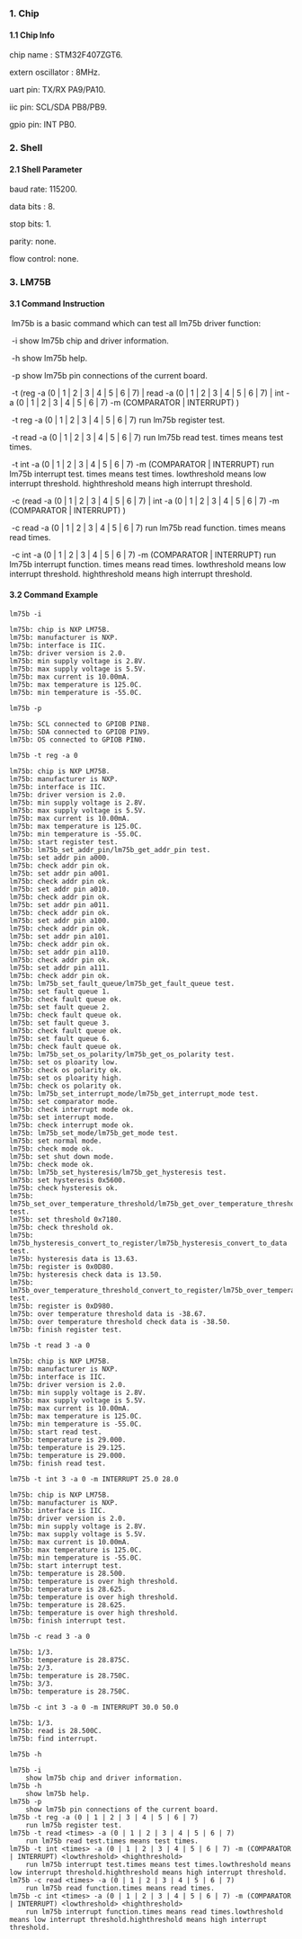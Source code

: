 ### 1. Chip

#### 1.1 Chip Info

chip name : STM32F407ZGT6.

extern oscillator : 8MHz.

uart pin: TX/RX PA9/PA10.

iic pin: SCL/SDA PB8/PB9.

gpio pin: INT PB0.

### 2. Shell

#### 2.1 Shell Parameter

baud rate: 115200.

data bits : 8.

stop bits: 1.

parity: none.

flow control: none.

### 3. LM75B

#### 3.1 Command Instruction

​          lm75b is a basic command which can test all lm75b driver function:

​           -i        show lm75b chip and driver information.

​           -h       show lm75b help.

​           -p       show lm75b pin connections of the current board.

​           -t (reg -a (0 | 1 | 2 | 3 | 4 | 5 | 6 | 7) | read <times> -a (0 | 1 | 2 | 3 | 4 | 5 | 6 | 7) | int <times> -a (0 | 1 | 2 | 3 | 4 | 5 | 6 | 7) -m (COMPARATOR  | INTERRUPT) <lowthreshold> <highthreshold>) 

​           -t reg -a (0 | 1 | 2 | 3 | 4 | 5 | 6 | 7)        run lm75b register test.

​           -t read <times> -a (0 | 1 | 2 | 3 | 4 | 5 | 6 | 7)         run lm75b read test. times means test times.

​           -t int <times> -a (0 | 1 | 2 | 3 | 4 | 5 | 6 | 7) -m (COMPARATOR  | INTERRUPT) <lowthreshold> <highthreshold>        run lm75b interrupt test. times means test times. lowthreshold means low interrupt threshold. highthreshold means high interrupt threshold.

​           -c (read <times> -a (0 | 1 | 2 | 3 | 4 | 5 | 6 | 7) | int <times> -a (0 | 1 | 2 | 3 | 4 | 5 | 6 | 7) -m (COMPARATOR  | INTERRUPT) <lowthreshold> <highthreshold>)

​           -c read <times> -a (0 | 1 | 2 | 3 | 4 | 5 | 6 | 7)        run lm75b read function. times means read times.

​           -c int <times> -a (0 | 1 | 2 | 3 | 4 | 5 | 6 | 7) -m (COMPARATOR  | INTERRUPT) <lowthreshold> <highthreshold>        run lm75b interrupt function. times means read times. lowthreshold means low interrupt threshold. highthreshold means high interrupt threshold.

#### 3.2 Command Example

```shell
lm75b -i

lm75b: chip is NXP LM75B.
lm75b: manufacturer is NXP.
lm75b: interface is IIC.
lm75b: driver version is 2.0.
lm75b: min supply voltage is 2.8V.
lm75b: max supply voltage is 5.5V.
lm75b: max current is 10.00mA.
lm75b: max temperature is 125.0C.
lm75b: min temperature is -55.0C.
```

```shell
lm75b -p

lm75b: SCL connected to GPIOB PIN8.
lm75b: SDA connected to GPIOB PIN9.
lm75b: OS connected to GPIOB PIN0.
```

```shell
lm75b -t reg -a 0

lm75b: chip is NXP LM75B.
lm75b: manufacturer is NXP.
lm75b: interface is IIC.
lm75b: driver version is 2.0.
lm75b: min supply voltage is 2.8V.
lm75b: max supply voltage is 5.5V.
lm75b: max current is 10.00mA.
lm75b: max temperature is 125.0C.
lm75b: min temperature is -55.0C.
lm75b: start register test.
lm75b: lm75b_set_addr_pin/lm75b_get_addr_pin test.
lm75b: set addr pin a000.
lm75b: check addr pin ok.
lm75b: set addr pin a001.
lm75b: check addr pin ok.
lm75b: set addr pin a010.
lm75b: check addr pin ok.
lm75b: set addr pin a011.
lm75b: check addr pin ok.
lm75b: set addr pin a100.
lm75b: check addr pin ok.
lm75b: set addr pin a101.
lm75b: check addr pin ok.
lm75b: set addr pin a110.
lm75b: check addr pin ok.
lm75b: set addr pin a111.
lm75b: check addr pin ok.
lm75b: lm75b_set_fault_queue/lm75b_get_fault_queue test.
lm75b: set fault queue 1.
lm75b: check fault queue ok.
lm75b: set fault queue 2.
lm75b: check fault queue ok.
lm75b: set fault queue 3.
lm75b: check fault queue ok.
lm75b: set fault queue 6.
lm75b: check fault queue ok.
lm75b: lm75b_set_os_polarity/lm75b_get_os_polarity test.
lm75b: set os ploarity low.
lm75b: check os polarity ok.
lm75b: set os ploarity high.
lm75b: check os polarity ok.
lm75b: lm75b_set_interrupt_mode/lm75b_get_interrupt_mode test.
lm75b: set comparator mode.
lm75b: check interrupt mode ok.
lm75b: set interrupt mode.
lm75b: check interrupt mode ok.
lm75b: lm75b_set_mode/lm75b_get_mode test.
lm75b: set normal mode.
lm75b: check mode ok.
lm75b: set shut down mode.
lm75b: check mode ok.
lm75b: lm75b_set_hysteresis/lm75b_get_hysteresis test.
lm75b: set hysteresis 0x5600.
lm75b: check hysteresis ok.
lm75b: lm75b_set_over_temperature_threshold/lm75b_get_over_temperature_threshold test.
lm75b: set threshold 0x7180.
lm75b: check threshold ok.
lm75b: lm75b_hysteresis_convert_to_register/lm75b_hysteresis_convert_to_data test.
lm75b: hysteresis data is 13.63.
lm75b: register is 0x0D80.
lm75b: hysteresis check data is 13.50.
lm75b: lm75b_over_temperature_threshold_convert_to_register/lm75b_over_temperature_threshold_convert_to_data test.
lm75b: register is 0xD980.
lm75b: over temperature threshold data is -38.67.
lm75b: over temperature threshold check data is -38.50.
lm75b: finish register test.
```

```shell
lm75b -t read 3 -a 0

lm75b: chip is NXP LM75B.
lm75b: manufacturer is NXP.
lm75b: interface is IIC.
lm75b: driver version is 2.0.
lm75b: min supply voltage is 2.8V.
lm75b: max supply voltage is 5.5V.
lm75b: max current is 10.00mA.
lm75b: max temperature is 125.0C.
lm75b: min temperature is -55.0C.
lm75b: start read test.
lm75b: temperature is 29.000.
lm75b: temperature is 29.125.
lm75b: temperature is 29.000.
lm75b: finish read test.
```

```shell
lm75b -t int 3 -a 0 -m INTERRUPT 25.0 28.0

lm75b: chip is NXP LM75B.
lm75b: manufacturer is NXP.
lm75b: interface is IIC.
lm75b: driver version is 2.0.
lm75b: min supply voltage is 2.8V.
lm75b: max supply voltage is 5.5V.
lm75b: max current is 10.00mA.
lm75b: max temperature is 125.0C.
lm75b: min temperature is -55.0C.
lm75b: start interrupt test.
lm75b: temperature is 28.500.
lm75b: temperature is over high threshold.
lm75b: temperature is 28.625.
lm75b: temperature is over high threshold.
lm75b: temperature is 28.625.
lm75b: temperature is over high threshold.
lm75b: finish interrupt test.
```

```shell
lm75b -c read 3 -a 0

lm75b: 1/3.
lm75b: temperature is 28.875C.
lm75b: 2/3.
lm75b: temperature is 28.750C.
lm75b: 3/3.
lm75b: temperature is 28.750C.
```

```shell
lm75b -c int 3 -a 0 -m INTERRUPT 30.0 50.0

lm75b: 1/3.
lm75b: read is 28.500C.
lm75b: find interrupt.
```

```shell
lm75b -h

lm75b -i
	show lm75b chip and driver information.
lm75b -h
	show lm75b help.
lm75b -p
	show lm75b pin connections of the current board.
lm75b -t reg -a (0 | 1 | 2 | 3 | 4 | 5 | 6 | 7)
	run lm75b register test.
lm75b -t read <times> -a (0 | 1 | 2 | 3 | 4 | 5 | 6 | 7)
	run lm75b read test.times means test times.
lm75b -t int <times> -a (0 | 1 | 2 | 3 | 4 | 5 | 6 | 7) -m (COMPARATOR | INTERRUPT) <lowthreshold> <highthreshold>
	run lm75b interrupt test.times means test times.lowthreshold means low interrupt threshold.highthreshold means high interrupt threshold.
lm75b -c read <times> -a (0 | 1 | 2 | 3 | 4 | 5 | 6 | 7)
	run lm75b read function.times means read times.
lm75b -c int <times> -a (0 | 1 | 2 | 3 | 4 | 5 | 6 | 7) -m (COMPARATOR  | INTERRUPT) <lowthreshold> <highthreshold>
	run lm75b interrupt function.times means read times.lowthreshold means low interrupt threshold.highthreshold means high interrupt threshold.
```

